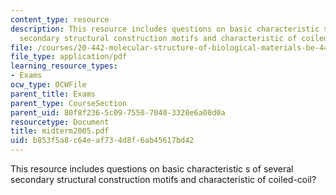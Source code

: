 ```yaml
---
content_type: resource
description: This resource includes questions on basic characteristic s of several
  secondary structural construction motifs and characteristic of coiled-coil?
file: /courses/20-442-molecular-structure-of-biological-materials-be-442-fall-2005/b853f5a8c64eaf734d8f6ab45617bd42_midterm2005.pdf
file_type: application/pdf
learning_resource_types:
- Exams
ocw_type: OCWFile
parent_title: Exams
parent_type: CourseSection
parent_uid: 80f8f236-5c09-7550-7040-3328e6a08d0a
resourcetype: Document
title: midterm2005.pdf
uid: b853f5a8-c64e-af73-4d8f-6ab45617bd42
---
```

This resource includes questions on basic characteristic s of several secondary structural construction motifs and characteristic of coiled-coil?

